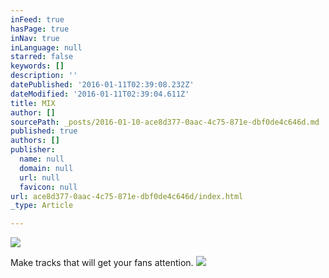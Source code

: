 ```yaml
---
inFeed: true
hasPage: true
inNav: true
inLanguage: null
starred: false
keywords: []
description: ''
datePublished: '2016-01-11T02:39:08.232Z'
dateModified: '2016-01-11T02:39:04.611Z'
title: MIX
author: []
sourcePath: _posts/2016-01-10-ace8d377-0aac-4c75-871e-dbf0de4c646d.md
published: true
authors: []
publisher:
  name: null
  domain: null
  url: null
  favicon: null
url: ace8d377-0aac-4c75-871e-dbf0de4c646d/index.html
_type: Article

---
```

![](https://s3-us-west-2.amazonaws.com/the-grid-img/p/c95bf90864959524df8a60986e5dad23a80d9134.jpg)

Make tracks that will get your fans attention.
![](https://the-grid-user-content.s3-us-west-2.amazonaws.com/c5a4e5a2-ede3-4bbc-8165-d4ee0e7dc107.JPG)